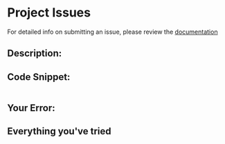 # Project Issues

For detailed info on submitting an issue, please review the [documentation](https://github.com/ga-dc/wdi12/blob/master/asking-for-help.md#during-project-weeks)

## Description:


## Code Snippet:

```

```


## Your Error:


## Everything you've tried
